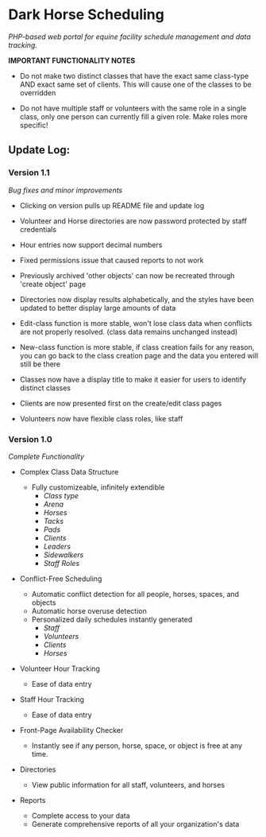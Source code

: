 # Dark Horse Scheduling

*PHP-based web portal for equine facility schedule management and data tracking.*

**IMPORTANT FUNCTIONALITY NOTES**
* Do not make two distinct classes that have the exact same class-type AND exact same set of clients. This will cause one of the classes to be overridden

* Do not have multiple staff or volunteers with the same role in a single class, only one person can currently fill a given role. Make roles more specific!

## Update Log:

### Version 1.1
  *Bug fixes and minor improvements*

* Clicking on version pulls up README file and update log

* Volunteer and Horse directories are now password protected by staff credentials

* Hour entries now support decimal numbers

* Fixed permissions issue that caused reports to not work

* Previously archived 'other objects' can now be recreated through 'create object' page

* Directories now display results alphabetically, and the styles have been updated to better display large amounts of data

* Edit-class function is more stable, won't lose class data when conflicts are not properly resolved. (class data remains unchanged instead)

* New-class function is more stable, if class creation fails for any reason, you can go back to the class creation page and the data you entered will still be there

* Classes now have a display title to make it easier for users to identify distinct classes

* Clients are now presented first on the create/edit class pages

* Volunteers now have flexible class roles, like staff


### Version 1.0
  *Complete Functionality*

* Complex Class Data Structure
  * Fully customizeable, infinitely extendible
    * *Class type*
    * *Arena*
    * *Horses*
    * *Tacks*
    * *Pads*
    * *Clients*
    * *Leaders*
    * *Sidewalkers*
    * *Staff Roles*

* Conflict-Free Scheduling
  * Automatic conflict detection for all people, horses, spaces, and objects
  * Automatic horse overuse detection
  * Personalized daily schedules instantly generated
    * *Staff*
    * *Volunteers*
    * *Clients*
    * *Horses*

* Volunteer Hour Tracking
  * Ease of data entry

* Staff Hour Tracking
  * Ease of data entry

* Front-Page Availability Checker
  * Instantly see if any person, horse, space, or object is free at any time.

* Directories
  * View public information for all staff, volunteers, and horses

* Reports
  * Complete access to your data
  * Generate comprehensive reports of all your organization's data
